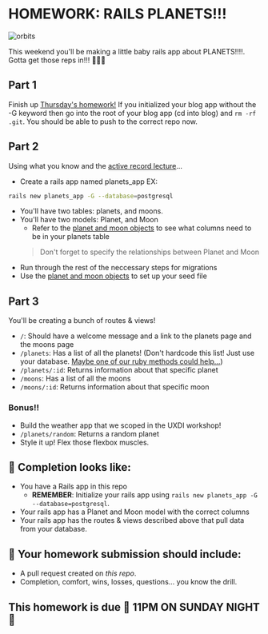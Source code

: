 # HOMEWORK: RAILS PLANETS!!!

![orbits](https://iwsmt-content-ok2nbdvvyp8jbrhdp.stackpathdns.com/2282013232750iAtC2afkODS6U.gif)

This weekend you'll be making a little baby rails app about PLANETS!!!!. Gotta get those reps in!!! 💪💪💪

## Part 1
Finish up [Thursday's homework!](http://guides.rubyonrails.org/getting_started.html) If you initialized your blog app without the -G keyword then go into the root of your blog app (cd into blog) and `rm -rf .git`. You should be able to push to the correct repo now.

## Part 2

Using what you know and the [active record lecture](https://git.generalassemb.ly/wdi-nyc-goat/U04_D05_ActiveRecord/edit/master/readme.md)...
- Create a rails app named planets_app EX:
```bash
rails new planets_app -G --database=postgresql
```
- You'll have two tables: planets, and moons. 
- You'll have two models: Planet, and Moon
   - Refer to the [planet and moon objects](./planets.rb) to see what columns need to be in your planets table 
    > Don't forget to specify the relationships between Planet and Moon
- Run through the rest of the neccessary steps for migrations
- Use the [planet and moon objects](./planets.rb) to set up your seed file

## Part 3

You'll be creating a bunch of routes & views!

- `/`: Should have a welcome message and a link to the planets page and the moons page
- `/planets`: Has a list of all the planets! (Don't hardcode this list! Just use your database. [Maybe one of our ruby methods could help...](https://ruby-doc.org/core-2.4.2/Hash.html#method-i-each))
- `/planets/:id`: Returns information about that specific planet
- `/moons`: Has a list of all the moons
- `/moons/:id`: Returns information about that specific moon

### Bonus!!

- Build the weather app that we scoped in the UXDI workshop!
- `/planets/random`: Returns a random planet
- Style it up! Flex those flexbox muscles.

## 🚀 Completion looks like:

- You have a Rails app in this repo
    - **REMEMBER**: Initialize your rails app using `rails new planets_app -G --database=postgresql`.
- Your rails app has a Planet and Moon model with the correct columns
- Your rails app has the routes & views described above that pull data from your database.

## 🚀 Your homework submission should include:

- A pull request created on _this repo_.
- Completion, comfort, wins, losses, questions... you know the drill.

## This homework is due 🚨 11PM ON SUNDAY NIGHT 🚨
